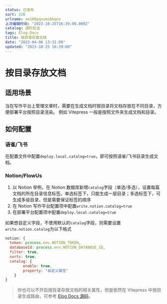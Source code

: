 ```yaml
---
status: 已发布
sort: 220
urlname: xe160pqsumi6bqnz
上次编辑时间: "2023-10-25T16:39:00.000Z"
catalog: 进阶玩法
tags: Elog-Docs
title: 按目录存放文档
date: "2023-04-06 13:31:00"
updated: "2023-10-25 16:39:00"
---
```


# 按目录存放文档

## 适用场景

当在写作平台上管理文章时，需要在生成文档时按目录将文档存放在不同目录，方便部署平台按照目录渲染。
例如 Vitepress 一般是按照文件夹生成文档和目录。

## 如何配置

### 语雀/飞书

在配置文件中配置`deploy.local.catalog=true`，即可按照语雀/飞书目录生成文档。

### Notion/FlowUs

1. 以 Notion 举例，在 Notion 数据库新增`catalog`字段（单选/多选），设置每篇文档的所在目录信息标签。单选标签下，只能生成一层目录；多选标签下，可生成多级目录，但是需要保证标签的顺序
2. 在 Notion 写作平台配置项中配置`write.notion.catalog=true`
3. 在部署平台配置项中配置`deploy.local.catalog=true`

如果想自定义字段，不使用默认的`catalog`字段，则需要设置`write.notion.catalog`为以下格式

```javascript
notion: {
  token: process.env.NOTION_TOKEN,
  databaseId: process.env.NOTION_DATABASE_ID,
  filter: true,
  sorts: true,
  catalog: {
		enable: true,
		property: "自定义属性"
	}
}

```

> 你也可以不开启按目录存放文档的相关属性，但是依然在 Vitepress 中按目录生成路由，可参考 [Elog Docs 源码](https://github.com/LetTTGACO/elog-docs)。
